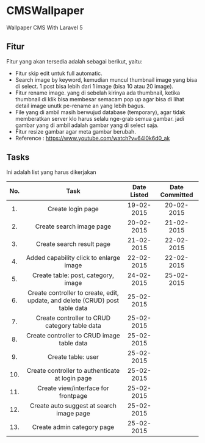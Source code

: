 # CMSWallpaper
Wallpaper CMS With Laravel 5

## Fitur
Fitur yang akan tersedia adalah sebagai berikut, yaitu:
* Fitur skip edit untuk full automatic.
* Search image by keyword, kemudian muncul thumbnail image yang bisa di select. 1 post bisa lebih dari 1 image (bisa 10 atau 20 image).
* Fitur rename image. yang di sebelah kirinya ada thumbnail, ketika thumbnail di klik bisa membesar semacam pop up agar bisa di lihat detail image unutk pe-rename an yang lebih bagus.
* File yang di ambil masih berwujud database (temporary), agar tidak memberatkan server klo harus selalu nge-grab semua gambar. jadi gambar yang di ambil adalah gambar yang di select saja. 
* Fitur resize gambar agar meta gambar berubah.
* Reference : https://www.youtube.com/watch?v=64l0k6d0_ak

## Tasks
Ini adalah list yang harus dikerjakan

|   No.  |             Task           | Date Listed   | Date Committed
|:------:|:--------------------------:|:-------------:|:-------------:|
|   1.   |  Create login page         |  19-02-2015         | 20-02-2015
|   2.   |  Create search image page   |  20-02-2015 | 21-02-2015
| 3. | Create search result page | 21-02-2015 | 22-02-2015
| 4. | Added capability click to enlarge image| 22-02-2015 | 22-02-2015
| 5. | Create table: post, category, image | 24-02-2015 | 25-02-2015
| 6. | Create controller to create, edit, update, and delete (CRUD) post table data | 25-02-2015 |
| 7. | Create controller to CRUD category table data | 25-02-2015 |
| 8. | Create controller to CRUD image table data | 25-02-2015 |
| 9. | Create table: user | 25-02-2015 |
|10. | Create controller to authenticate at login page | 25-02-2015 |
|11. | Create view/interface for frontpage | 25-02-2015 |
|12. | Create auto suggest at search image page | 25-02-2015 |
|13. | Create admin category page | 25-02-2015 |
